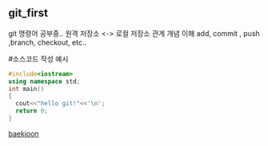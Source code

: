 ## git_first

git 명령어 공부중..
원격 저장소 <-> 로컬 저장소 관계 개념 이해
add, commit , push ,branch, checkout, etc..

#소스코드 작성 예시
~~~ c++
#include<iostream>
using namespace std;
int main()
{
  cout<<"hello git!"<<'\n';
  return 0;
}
 ~~~
[baekjoon](https://www.acmicpc.net/user/back4740)